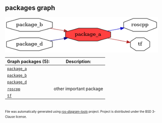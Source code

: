 <!--
File was automatically generated using 'ros-diagram-tools' project.
Project is distributed under the BSD 3-Clause license.
-->

## packages graph

[![package_a](package_a.png "package_a")](package_a.png)

| Graph packages (5): | Description: |
| ----------------------------------- | ------------ |
| [`package_a`](package_a.html) |  |
| [`package_b`](package_b.html) |  |
| [`package_d`](package_d.html) |  |
| [`roscpp`](roscpp.html) | other important package |
| [`tf`](tf.html) |  |


</br>
<font size="1">
File was automatically generated using <a href="https://github.com/anetczuk/ros-diagram-tools"><i>ros-diagram-tools</i></a> project.
Project is distributed under the BSD 3-Clause license.
</font>
